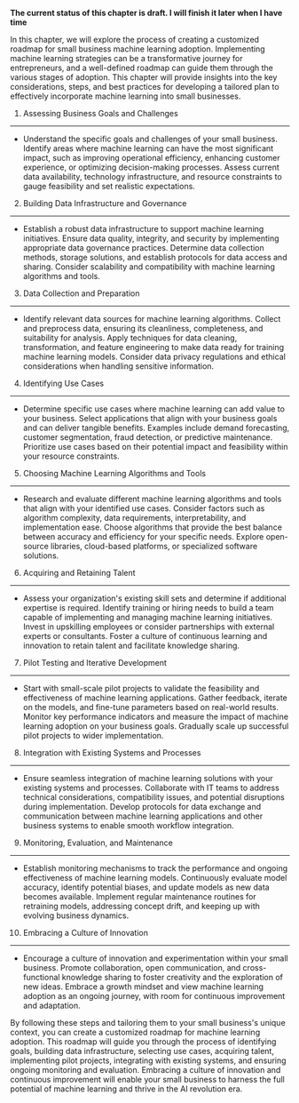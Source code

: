 **The current status of this chapter is draft. I will finish it later when I have time**

In this chapter, we will explore the process of creating a customized roadmap for small business machine learning adoption. Implementing machine learning strategies can be a transformative journey for entrepreneurs, and a well-defined roadmap can guide them through the various stages of adoption. This chapter will provide insights into the key considerations, steps, and best practices for developing a tailored plan to effectively incorporate machine learning into small businesses.

1. Assessing Business Goals and Challenges
------------------------------------------

* Understand the specific goals and challenges of your small business. Identify areas where machine learning can have the most significant impact, such as improving operational efficiency, enhancing customer experience, or optimizing decision-making processes. Assess current data availability, technology infrastructure, and resource constraints to gauge feasibility and set realistic expectations.

2. Building Data Infrastructure and Governance
----------------------------------------------

* Establish a robust data infrastructure to support machine learning initiatives. Ensure data quality, integrity, and security by implementing appropriate data governance practices. Determine data collection methods, storage solutions, and establish protocols for data access and sharing. Consider scalability and compatibility with machine learning algorithms and tools.

3. Data Collection and Preparation
----------------------------------

* Identify relevant data sources for machine learning algorithms. Collect and preprocess data, ensuring its cleanliness, completeness, and suitability for analysis. Apply techniques for data cleaning, transformation, and feature engineering to make data ready for training machine learning models. Consider data privacy regulations and ethical considerations when handling sensitive information.

4. Identifying Use Cases
------------------------

* Determine specific use cases where machine learning can add value to your business. Select applications that align with your business goals and can deliver tangible benefits. Examples include demand forecasting, customer segmentation, fraud detection, or predictive maintenance. Prioritize use cases based on their potential impact and feasibility within your resource constraints.

5. Choosing Machine Learning Algorithms and Tools
-------------------------------------------------

* Research and evaluate different machine learning algorithms and tools that align with your identified use cases. Consider factors such as algorithm complexity, data requirements, interpretability, and implementation ease. Choose algorithms that provide the best balance between accuracy and efficiency for your specific needs. Explore open-source libraries, cloud-based platforms, or specialized software solutions.

6. Acquiring and Retaining Talent
---------------------------------

* Assess your organization's existing skill sets and determine if additional expertise is required. Identify training or hiring needs to build a team capable of implementing and managing machine learning initiatives. Invest in upskilling employees or consider partnerships with external experts or consultants. Foster a culture of continuous learning and innovation to retain talent and facilitate knowledge sharing.

7. Pilot Testing and Iterative Development
------------------------------------------

* Start with small-scale pilot projects to validate the feasibility and effectiveness of machine learning applications. Gather feedback, iterate on the models, and fine-tune parameters based on real-world results. Monitor key performance indicators and measure the impact of machine learning adoption on your business goals. Gradually scale up successful pilot projects to wider implementation.

8. Integration with Existing Systems and Processes
--------------------------------------------------

* Ensure seamless integration of machine learning solutions with your existing systems and processes. Collaborate with IT teams to address technical considerations, compatibility issues, and potential disruptions during implementation. Develop protocols for data exchange and communication between machine learning applications and other business systems to enable smooth workflow integration.

9. Monitoring, Evaluation, and Maintenance
------------------------------------------

* Establish monitoring mechanisms to track the performance and ongoing effectiveness of machine learning models. Continuously evaluate model accuracy, identify potential biases, and update models as new data becomes available. Implement regular maintenance routines for retraining models, addressing concept drift, and keeping up with evolving business dynamics.

10. Embracing a Culture of Innovation
-------------------------------------

* Encourage a culture of innovation and experimentation within your small business. Promote collaboration, open communication, and cross-functional knowledge sharing to foster creativity and the exploration of new ideas. Embrace a growth mindset and view machine learning adoption as an ongoing journey, with room for continuous improvement and adaptation.

By following these steps and tailoring them to your small business's unique context, you can create a customized roadmap for machine learning adoption. This roadmap will guide you through the process of identifying goals, building data infrastructure, selecting use cases, acquiring talent, implementing pilot projects, integrating with existing systems, and ensuring ongoing monitoring and evaluation. Embracing a culture of innovation and continuous improvement will enable your small business to harness the full potential of machine learning and thrive in the AI revolution era.
